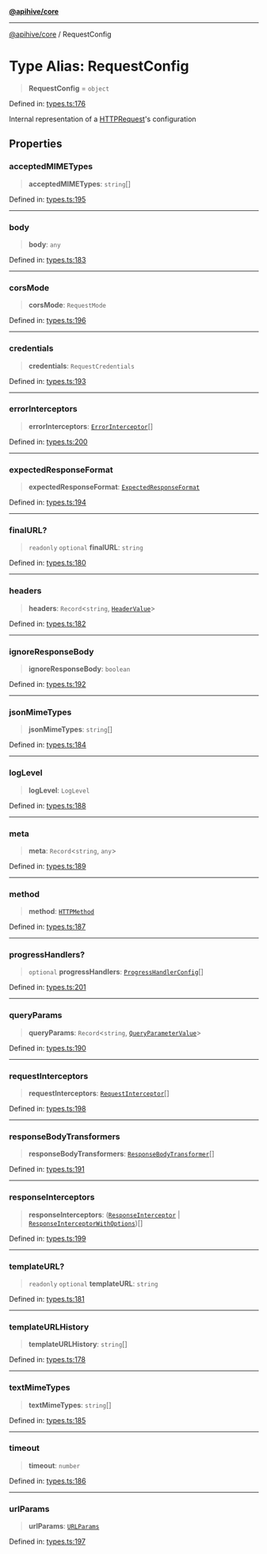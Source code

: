 [**@apihive/core**](../README.md)

***

[@apihive/core](../globals.md) / RequestConfig

# Type Alias: RequestConfig

> **RequestConfig** = `object`

Defined in: [types.ts:176](https://github.com/cleverplatypus/apihive-core/blob/917ef8bbf07171bc9393193650ebef9dbc655327/src/types.ts#L176)

Internal representation of a [HTTPRequest](../classes/HTTPRequest.md)'s configuration

## Properties

### acceptedMIMETypes

> **acceptedMIMETypes**: `string`[]

Defined in: [types.ts:195](https://github.com/cleverplatypus/apihive-core/blob/917ef8bbf07171bc9393193650ebef9dbc655327/src/types.ts#L195)

***

### body

> **body**: `any`

Defined in: [types.ts:183](https://github.com/cleverplatypus/apihive-core/blob/917ef8bbf07171bc9393193650ebef9dbc655327/src/types.ts#L183)

***

### corsMode

> **corsMode**: `RequestMode`

Defined in: [types.ts:196](https://github.com/cleverplatypus/apihive-core/blob/917ef8bbf07171bc9393193650ebef9dbc655327/src/types.ts#L196)

***

### credentials

> **credentials**: `RequestCredentials`

Defined in: [types.ts:193](https://github.com/cleverplatypus/apihive-core/blob/917ef8bbf07171bc9393193650ebef9dbc655327/src/types.ts#L193)

***

### errorInterceptors

> **errorInterceptors**: [`ErrorInterceptor`](ErrorInterceptor.md)[]

Defined in: [types.ts:200](https://github.com/cleverplatypus/apihive-core/blob/917ef8bbf07171bc9393193650ebef9dbc655327/src/types.ts#L200)

***

### expectedResponseFormat

> **expectedResponseFormat**: [`ExpectedResponseFormat`](ExpectedResponseFormat.md)

Defined in: [types.ts:194](https://github.com/cleverplatypus/apihive-core/blob/917ef8bbf07171bc9393193650ebef9dbc655327/src/types.ts#L194)

***

### finalURL?

> `readonly` `optional` **finalURL**: `string`

Defined in: [types.ts:180](https://github.com/cleverplatypus/apihive-core/blob/917ef8bbf07171bc9393193650ebef9dbc655327/src/types.ts#L180)

***

### headers

> **headers**: `Record`\<`string`, [`HeaderValue`](HeaderValue.md)\>

Defined in: [types.ts:182](https://github.com/cleverplatypus/apihive-core/blob/917ef8bbf07171bc9393193650ebef9dbc655327/src/types.ts#L182)

***

### ignoreResponseBody

> **ignoreResponseBody**: `boolean`

Defined in: [types.ts:192](https://github.com/cleverplatypus/apihive-core/blob/917ef8bbf07171bc9393193650ebef9dbc655327/src/types.ts#L192)

***

### jsonMimeTypes

> **jsonMimeTypes**: `string`[]

Defined in: [types.ts:184](https://github.com/cleverplatypus/apihive-core/blob/917ef8bbf07171bc9393193650ebef9dbc655327/src/types.ts#L184)

***

### logLevel

> **logLevel**: `LogLevel`

Defined in: [types.ts:188](https://github.com/cleverplatypus/apihive-core/blob/917ef8bbf07171bc9393193650ebef9dbc655327/src/types.ts#L188)

***

### meta

> **meta**: `Record`\<`string`, `any`\>

Defined in: [types.ts:189](https://github.com/cleverplatypus/apihive-core/blob/917ef8bbf07171bc9393193650ebef9dbc655327/src/types.ts#L189)

***

### method

> **method**: [`HTTPMethod`](HTTPMethod.md)

Defined in: [types.ts:187](https://github.com/cleverplatypus/apihive-core/blob/917ef8bbf07171bc9393193650ebef9dbc655327/src/types.ts#L187)

***

### progressHandlers?

> `optional` **progressHandlers**: [`ProgressHandlerConfig`](ProgressHandlerConfig.md)[]

Defined in: [types.ts:201](https://github.com/cleverplatypus/apihive-core/blob/917ef8bbf07171bc9393193650ebef9dbc655327/src/types.ts#L201)

***

### queryParams

> **queryParams**: `Record`\<`string`, [`QueryParameterValue`](QueryParameterValue.md)\>

Defined in: [types.ts:190](https://github.com/cleverplatypus/apihive-core/blob/917ef8bbf07171bc9393193650ebef9dbc655327/src/types.ts#L190)

***

### requestInterceptors

> **requestInterceptors**: [`RequestInterceptor`](RequestInterceptor.md)[]

Defined in: [types.ts:198](https://github.com/cleverplatypus/apihive-core/blob/917ef8bbf07171bc9393193650ebef9dbc655327/src/types.ts#L198)

***

### responseBodyTransformers

> **responseBodyTransformers**: [`ResponseBodyTransformer`](ResponseBodyTransformer.md)[]

Defined in: [types.ts:191](https://github.com/cleverplatypus/apihive-core/blob/917ef8bbf07171bc9393193650ebef9dbc655327/src/types.ts#L191)

***

### responseInterceptors

> **responseInterceptors**: ([`ResponseInterceptor`](ResponseInterceptor.md) \| [`ResponseInterceptorWithOptions`](ResponseInterceptorWithOptions.md))[]

Defined in: [types.ts:199](https://github.com/cleverplatypus/apihive-core/blob/917ef8bbf07171bc9393193650ebef9dbc655327/src/types.ts#L199)

***

### templateURL?

> `readonly` `optional` **templateURL**: `string`

Defined in: [types.ts:181](https://github.com/cleverplatypus/apihive-core/blob/917ef8bbf07171bc9393193650ebef9dbc655327/src/types.ts#L181)

***

### templateURLHistory

> **templateURLHistory**: `string`[]

Defined in: [types.ts:178](https://github.com/cleverplatypus/apihive-core/blob/917ef8bbf07171bc9393193650ebef9dbc655327/src/types.ts#L178)

***

### textMimeTypes

> **textMimeTypes**: `string`[]

Defined in: [types.ts:185](https://github.com/cleverplatypus/apihive-core/blob/917ef8bbf07171bc9393193650ebef9dbc655327/src/types.ts#L185)

***

### timeout

> **timeout**: `number`

Defined in: [types.ts:186](https://github.com/cleverplatypus/apihive-core/blob/917ef8bbf07171bc9393193650ebef9dbc655327/src/types.ts#L186)

***

### urlParams

> **urlParams**: [`URLParams`](URLParams.md)

Defined in: [types.ts:197](https://github.com/cleverplatypus/apihive-core/blob/917ef8bbf07171bc9393193650ebef9dbc655327/src/types.ts#L197)

